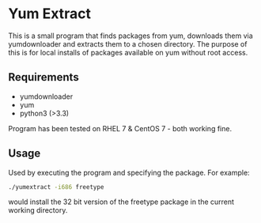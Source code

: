 # Yum Extract

This is a small program that finds packages from yum, downloads them via yumdownloader and extracts them to a chosen directory.
The purpose of this is for local installs of packages available on yum without root access.

## Requirements
* yumdownloader
* yum
* python3 (>3.3)

Program has been tested on RHEL 7 & CentOS 7 - both working fine.

## Usage

Used by executing the program and specifying the package. For example:
```bash
./yumextract -i686 freetype
```
would install the 32 bit version of the freetype package in the current working directory.
